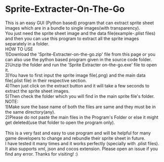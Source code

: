 # Sprite-Extracter-On-The-Go
This is an easy GUI (Python based) program that can extract sprite sheet images which are in a bundle to single images(with transparency).
<br>You just need the sprite sheet image and the data file(example-.plist files) and then you can use this program to extract all the sprite images separately in a folder.
<br>HOW TO USE
<br>1)Download the 'Sprite-Extracter-on-the-go.zip' file from this page or you can also use the python based program given in the source code folder.
<br>2)Unzip the folder and run the 'Sprite Extracter on-the-go.exe' file to open it.
<br>3)You have to first input the sprite image file(.png) and the main data file(.plist file) in their respective section.
<br>4)Then just click on the extract button and it will take a few seconds to extract the sprite sheet images.
<br>5)Then check the folder which you will find in the main sprite file's folder.
<br>NOTE:
<br>1)Make sure the base name of both the files are same and they must be in the same directory(any).
<br>2)Please do not paste the main files in the Program's Folder or else it might get deleted(use that folder to open the program only).
<br>
<br>This is a very fast and easy to use program and will be helpful for many game developers to change and rebundle their sprite sheet in future.
<br>I have tested it many times and it works perfectly (specially with .plist files). It also supports xml, json and cocos extension.
Please open an issue if you find any error.
Thanks for visiting! :)
